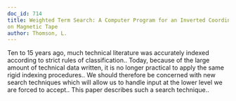 ```yaml
---
doc_id: 714
title: Weighted Term Search: A Computer Program for an Inverted Coordinate Index
on Magnetic Tape
author: Thomson, L.
---
```


Ten to 15 years ago, much technical literature was accurately indexed 
according to strict rules of classification.. Today, because of the large
amount of technical data written, it is no longer practical to apply the same
rigid indexing procedures.. We should therefore be concerned with new search 
techniques which will allow us to handle input at the lower level we are forced 
to accept.. This paper describes such a search technique..
